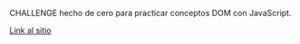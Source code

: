 CHALLENGE hecho de cero para practicar conceptos DOM con JavaScript.

[Link al sitio](https://dbsantiago.github.io/Codecademy/FrontEndEngineer/45-piano-no-sound/index.html)